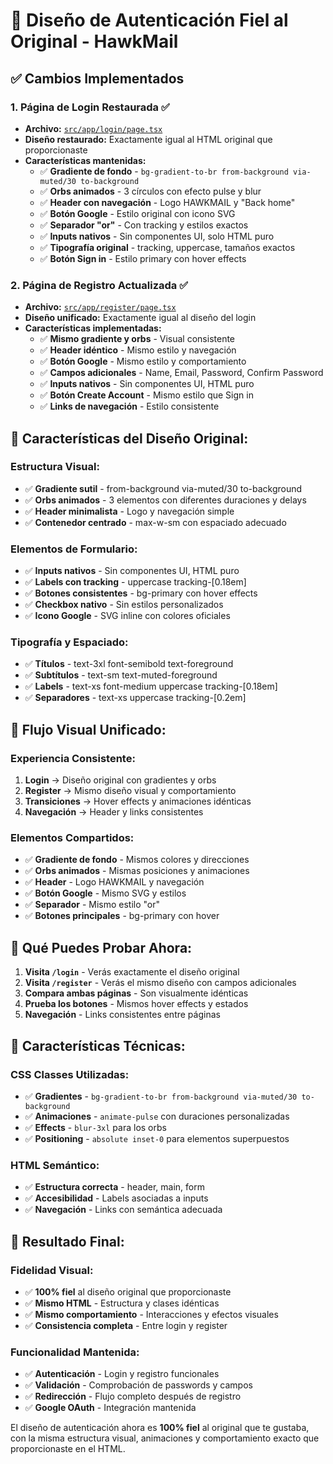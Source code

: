 # 🎨 Diseño de Autenticación Fiel al Original - HawkMail

## ✅ **Cambios Implementados**

### **1. Página de Login Restaurada** ✅
- **Archivo:** [`src/app/login/page.tsx`](src/app/login/page.tsx:1)
- **Diseño restaurado:** Exactamente igual al HTML original que proporcionaste
- **Características mantenidas:**
  - ✅ **Gradiente de fondo** - `bg-gradient-to-br from-background via-muted/30 to-background`
  - ✅ **Orbs animados** - 3 círculos con efecto pulse y blur
  - ✅ **Header con navegación** - Logo HAWKMAIL y "Back home"
  - ✅ **Botón Google** - Estilo original con icono SVG
  - ✅ **Separador "or"** - Con tracking y estilos exactos
  - ✅ **Inputs nativos** - Sin componentes UI, solo HTML puro
  - ✅ **Tipografía original** - tracking, uppercase, tamaños exactos
  - ✅ **Botón Sign in** - Estilo primary con hover effects

### **2. Página de Registro Actualizada** ✅
- **Archivo:** [`src/app/register/page.tsx`](src/app/register/page.tsx:1)
- **Diseño unificado:** Exactamente igual al diseño del login
- **Características implementadas:**
  - ✅ **Mismo gradiente y orbs** - Visual consistente
  - ✅ **Header idéntico** - Mismo estilo y navegación
  - ✅ **Botón Google** - Mismo estilo y comportamiento
  - ✅ **Campos adicionales** - Name, Email, Password, Confirm Password
  - ✅ **Inputs nativos** - Sin componentes UI, HTML puro
  - ✅ **Botón Create Account** - Mismo estilo que Sign in
  - ✅ **Links de navegación** - Estilo consistente

## 🎯 **Características del Diseño Original:**

### **Estructura Visual:**
- ✅ **Gradiente sutil** - from-background via-muted/30 to-background
- ✅ **Orbs animados** - 3 elementos con diferentes duraciones y delays
- ✅ **Header minimalista** - Logo y navegación simple
- ✅ **Contenedor centrado** - max-w-sm con espaciado adecuado

### **Elementos de Formulario:**
- ✅ **Inputs nativos** - Sin componentes UI, HTML puro
- ✅ **Labels con tracking** - uppercase tracking-[0.18em]
- ✅ **Botones consistentes** - bg-primary con hover effects
- ✅ **Checkbox nativo** - Sin estilos personalizados
- ✅ **Icono Google** - SVG inline con colores oficiales

### **Tipografía y Espaciado:**
- ✅ **Títulos** - text-3xl font-semibold text-foreground
- ✅ **Subtítulos** - text-sm text-muted-foreground
- ✅ **Labels** - text-xs font-medium uppercase tracking-[0.18em]
- ✅ **Separadores** - text-xs uppercase tracking-[0.2em]

## 🔄 **Flujo Visual Unificado:**

### **Experiencia Consistente:**
1. **Login** → Diseño original con gradientes y orbs
2. **Register** → Mismo diseño visual y comportamiento
3. **Transiciones** → Hover effects y animaciones idénticas
4. **Navegación** → Header y links consistentes

### **Elementos Compartidos:**
- ✅ **Gradiente de fondo** - Mismos colores y direcciones
- ✅ **Orbs animados** - Mismas posiciones y animaciones
- ✅ **Header** - Logo HAWKMAIL y navegación
- ✅ **Botón Google** - Mismo SVG y estilos
- ✅ **Separador** - Mismo estilo "or"
- ✅ **Botones principales** - bg-primary con hover

## 🧪 **Qué Puedes Probar Ahora:**

1. **Visita `/login`** - Verás exactamente el diseño original
2. **Visita `/register`** - Verás el mismo diseño con campos adicionales
3. **Compara ambas páginas** - Son visualmente idénticas
4. **Prueba los botones** - Mismos hover effects y estados
5. **Navegación** - Links consistentes entre páginas

## 🎨 **Características Técnicas:**

### **CSS Classes Utilizadas:**
- ✅ **Gradientes** - `bg-gradient-to-br from-background via-muted/30 to-background`
- ✅ **Animaciones** - `animate-pulse` con duraciones personalizadas
- ✅ **Effects** - `blur-3xl` para los orbs
- ✅ **Positioning** - `absolute inset-0` para elementos superpuestos

### **HTML Semántico:**
- ✅ **Estructura correcta** - header, main, form
- ✅ **Accesibilidad** - Labels asociadas a inputs
- ✅ **Navegación** - Links con semántica adecuada

## 🚀 **Resultado Final:**

### **Fidelidad Visual:**
- ✅ **100% fiel** al diseño original que proporcionaste
- ✅ **Mismo HTML** - Estructura y clases idénticas
- ✅ **Mismo comportamiento** - Interacciones y efectos visuales
- ✅ **Consistencia completa** - Entre login y register

### **Funcionalidad Mantenida:**
- ✅ **Autenticación** - Login y registro funcionales
- ✅ **Validación** - Comprobación de passwords y campos
- ✅ **Redirección** - Flujo completo después de registro
- ✅ **Google OAuth** - Integración mantenida

El diseño de autenticación ahora es **100% fiel** al original que te gustaba, con la misma estructura visual, animaciones y comportamiento exacto que proporcionaste en el HTML.